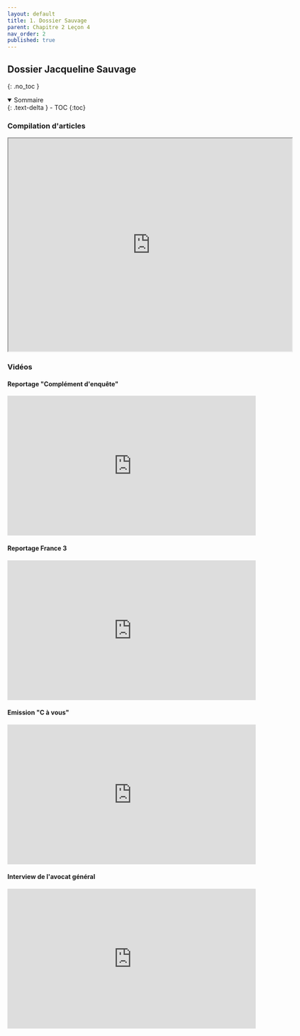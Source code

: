 ```yaml
---
layout: default
title: 1. Dossier Sauvage
parent: Chapitre 2 Leçon 4
nav_order: 2
published: true
---
```

## Dossier Jacqueline Sauvage
{: .no_toc }

<details open markdown="block">
  <summary>
    Sommaire
  </summary>
  {: .text-delta }
- TOC
{:toc}
</details>

### Compilation d'articles

<iframe src="https://drive.google.com/file/d/1JQtFMbuEgfw7V1OXKeoCKhZu9vV9mCT4/preview" width="640" height="480" allow="autoplay"></iframe>

### Vidéos

#### **Reportage "Complément d'enquête"**  

<iframe width="560" height="315" src="https://www.youtube.com/embed/noV-efSYzfc?si=TbQbn04D6kY00GER" title="YouTube video player" frameborder="0" allow="accelerometer; autoplay; clipboard-write; encrypted-media; gyroscope; picture-in-picture; web-share" allowfullscreen></iframe>

#### **Reportage France 3**

<iframe width="560" height="315" src="https://www.youtube.com/embed/Y99yYMSnxqM?si=K-E-3vOACERt2wt6" title="YouTube video player" frameborder="0" allow="accelerometer; autoplay; clipboard-write; encrypted-media; gyroscope; picture-in-picture; web-share" allowfullscreen></iframe>

#### **Emission "C à vous"**

<iframe width="560" height="315" src="https://www.youtube.com/embed/nnbAc7jYFYE?si=rB6GVcc5vMVKUsB1" title="YouTube video player" frameborder="0" allow="accelerometer; autoplay; clipboard-write; encrypted-media; gyroscope; picture-in-picture; web-share" allowfullscreen></iframe>

#### **Interview de l'avocat général**

<iframe width="560" height="315" src="https://www.youtube.com/embed/Mkel179THSY?si=P-Nl1sXL436nDzuI" title="YouTube video player" frameborder="0" allow="accelerometer; autoplay; clipboard-write; encrypted-media; gyroscope; picture-in-picture; web-share" allowfullscreen></iframe>


